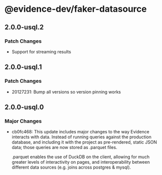 # @evidence-dev/faker-datasource

## 2.0.0-usql.2

### Patch Changes

- Support for streaming results

## 2.0.0-usql.1

### Patch Changes

- 20127231: Bump all versions so version pinning works

## 2.0.0-usql.0

### Major Changes

- cb0fc468: This update includes major changes to the way Evidence interacts with data.
  Instead of running queries against the production database, and including it
  with the project as pre-rendered, static JSON data; those queries are now stored as .parquet files.

  .parquet enables the use of DuckDB on the client, allowing for much greater levels of interactivity
  on pages, and interoperability between different data sources (e.g. joins across postgres & mysql).
